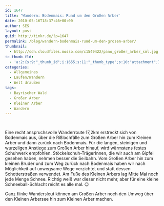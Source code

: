 ```yaml
---
id: 1647
title: 'Wandern: Bodenmais: Rund um den Großen Arber'
date: 2010-05-16T18:37:46+00:00
author: SES
layout: post
guid: http://tinkr.de/?p=1647
permalink: /blog/wandern-bodenmais-rund-um-den-grosen-arber/
thumbnail:
  - http://cdn.cloudfiles.mosso.com/c1549422/pano_großer_arber_sml.jpg
tc-thumb-fld:
  - 'a:2:{s:9:"_thumb_id";i:1655;s:11:"_thumb_type";s:10:"attachment";}'
categories:
  - Allgemeines
  - Laufen/Wandern
  - Welt draußen
tags:
  - Bayrischer Wald
  - Großer Arber
  - Kleiner Arber
  - Wandern
---
```

<img loading="lazy" src="/assets/2010/05/bodenmais_gps_grosser_arber.png" alt="" title="GPS-Track: Bodenmais - Großer Arber, Kleiner Arber über Risslochfälle"    srcset="/assets/2010/05/bodenmais_gps_grosser_arber.png 606w, /assets/2010/05/bodenmais_gps_grosser_arber-300x202.png 300w" sizes="(max-width: 606px) 100vw, 606px" />

Eine recht anspruchsvolle Wanderroute 17,2km erstreckt sich von Bodenmais aus, über die Rißlochfälle zum Großen Arber hin zum Kleinen Arber und dann zurück nach Bodenmais.
Für die langen, steinigen und wurzeligen Anstiege zum Großen Arber hinauf, wird wärmstens festes Schuhwerk empfohlen. Stöckelschuh-TrägerInnen, die wir auch am Gipfel gesehen haben, nehmen besser die Seilbahn.
Vom Großen Arber hin zum kleinen Bruder und zum Weg zurück nach Bodenmais haben wir nach Möglichkeit auf unwegsame Wege verzichtet und statt dessen Schotterstraßen verwendet.
Am Fuße des Kleinen Arbers lag Mitte Mai noch jede Menge Schnee. Richtig weiß war dieser nicht mehr, aber für eine kleine Schneeball-Schlacht reicht es alle mal. 😉

Ganz flinke Wandersleut können am Großen Arber noch den Umweg über den Kleinen Arbersee hin zum Kleinen Arber machen.
